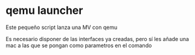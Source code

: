 # qemu launcher

<p>Este pequeño script lanza una MV con qemu</p>
<p>Es necesario disponer de las interfaces ya creadas, pero sí les añade una mac a las que se pongan como parametros en el comando</p>
